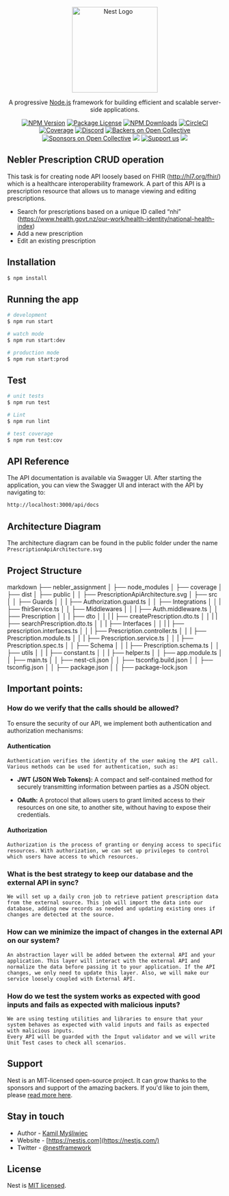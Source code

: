 <p align="center">
  <a href="http://nestjs.com/" target="blank"><img src="https://nestjs.com/img/logo-small.svg" width="200" alt="Nest Logo" /></a>
</p>

[circleci-image]: https://img.shields.io/circleci/build/github/nestjs/nest/master?token=abc123def456
[circleci-url]: https://circleci.com/gh/nestjs/nest

  <p align="center">A progressive <a href="http://nodejs.org" target="_blank">Node.js</a> framework for building efficient and scalable server-side applications.</p>
    <p align="center">
<a href="https://www.npmjs.com/~nestjscore" target="_blank"><img src="https://img.shields.io/npm/v/@nestjs/core.svg" alt="NPM Version" /></a>
<a href="https://www.npmjs.com/~nestjscore" target="_blank"><img src="https://img.shields.io/npm/l/@nestjs/core.svg" alt="Package License" /></a>
<a href="https://www.npmjs.com/~nestjscore" target="_blank"><img src="https://img.shields.io/npm/dm/@nestjs/common.svg" alt="NPM Downloads" /></a>
<a href="https://circleci.com/gh/nestjs/nest" target="_blank"><img src="https://img.shields.io/circleci/build/github/nestjs/nest/master" alt="CircleCI" /></a>
<a href="https://coveralls.io/github/nestjs/nest?branch=master" target="_blank"><img src="https://coveralls.io/repos/github/nestjs/nest/badge.svg?branch=master#9" alt="Coverage" /></a>
<a href="https://discord.gg/G7Qnnhy" target="_blank"><img src="https://img.shields.io/badge/discord-online-brightgreen.svg" alt="Discord"/></a>
<a href="https://opencollective.com/nest#backer" target="_blank"><img src="https://opencollective.com/nest/backers/badge.svg" alt="Backers on Open Collective" /></a>
<a href="https://opencollective.com/nest#sponsor" target="_blank"><img src="https://opencollective.com/nest/sponsors/badge.svg" alt="Sponsors on Open Collective" /></a>
  <a href="https://paypal.me/kamilmysliwiec" target="_blank"><img src="https://img.shields.io/badge/Donate-PayPal-ff3f59.svg"/></a>
    <a href="https://opencollective.com/nest#sponsor"  target="_blank"><img src="https://img.shields.io/badge/Support%20us-Open%20Collective-41B883.svg" alt="Support us"></a>
  <a href="https://twitter.com/nestframework" target="_blank"><img src="https://img.shields.io/twitter/follow/nestframework.svg?style=social&label=Follow"></a>
</p>
  <!--[![Backers on Open Collective](https://opencollective.com/nest/backers/badge.svg)](https://opencollective.com/nest#backer)
  [![Sponsors on Open Collective](https://opencollective.com/nest/sponsors/badge.svg)](https://opencollective.com/nest#sponsor)-->

## Nebler Prescription CRUD operation
This task is for creating node API loosely based on FHIR (http://hl7.org/fhir/) which is a healthcare interoperability framework. A part of this API is a prescription resource that allows us to manage viewing and editing prescriptions.
- Search for prescriptions based on a unique ID called “nhi”
(https://www.health.govt.nz/our-work/health-identity/national-health-index)
- Add a new prescription
- Edit an existing prescription

## Installation

```bash
$ npm install
```

## Running the app

```bash
# development
$ npm run start

# watch mode
$ npm run start:dev

# production mode
$ npm run start:prod
```

## Test

```bash
# unit tests
$ npm run test

# Lint
$ npm run lint

# test coverage
$ npm run test:cov
```
## API Reference

The API documentation is available via Swagger UI. After starting the application, you can view the Swagger UI and interact with the API by navigating to:
```bash
http://localhost:3000/api/docs
```
## Architecture Diagram

The architecture diagram can be found in the public folder under the name `PrescriptionApiArchitecture.svg`

## Project Structure

markdown
├── nebler_assignment
│   ├── node_modules
│   ├── coverage
│   ├── dist
│   ├── public
│   │   ├── PrescriptionApiArchitecture.svg
│   ├── src
│   │   ├── Guards
│   │   |    ├── Authorization.guard.ts
│   │   ├── Integrations
│   │   |    ├── fhirService.ts
│   │   ├── Middlewares
│   │   |    ├── Auth.middleware.ts
│   │   ├── Prescription
│   │   |    ├── dto
│   │   |    |   ├── createPrescription.dto.ts
│   │   |    |   ├── searchPrescription.dto.ts
│   │   |    ├── Interfaces
│   │   |    |   ├── prescription.interfaces.ts
│   │   |    ├── Prescription.controller.ts
│   │   |    ├── Prescription.module.ts
│   │   |    ├── Prescription.service.ts
│   │   |    ├── Prescription.spec.ts
│   │   ├── Schema
│   │   |    ├── Prescription.schema.ts
│   │   ├── utils
│   │   |    ├── constant.ts
│   │   |    ├── helper.ts
│   │   ├── app.module.ts
│   │   ├── main.ts
│   │   ├── nest-cli.json
│   │   ├── tsconfig.build.json
│   │   ├── tsconfig.json
│   │   ├── package.json
│   │   ├── package-lock.json

## Important points:
  ### How do we verify that the calls should be allowed?
  
  To ensure the security of our API, we implement both authentication and authorization mechanisms:
  
  #### Authentication
  
    Authentication verifies the identity of the user making the API call. Various methods can be used for authentication, such as:
  
  - **JWT (JSON Web Tokens):** A compact and self-contained method for securely transmitting information between parties as a JSON object.
  
  - **OAuth:** A protocol that allows users to grant limited access to their resources on one site, to another site, without having to expose their credentials.
  
  #### Authorization
    Authorization is the process of granting or denying access to specific resources. With authorization, we can set up privileges to control which users have access to which resources.
  
  ### What is the best strategy to keep our database and the external API in sync?
    We will set up a daily cron job to retrieve patient prescription data from the external source. This job will import the data into our database, adding new records as needed and updating existing ones if changes are detected at the source.
  ### How can we minimize the impact of changes in the external API on our system?
    An abstraction layer will be added between the external API and your application. This layer will interact with the external API and normalize the data before passing it to your application. If the API changes, we only need to update this layer. Also, we will make our service loosely coupled with External API.
  ### How do we test the system works as expected with good inputs and fails as expected with malicious inputs?
    We are using testing utilities and libraries to ensure that your system behaves as expected with valid inputs and fails as expected with malicious inputs.
    Every API will be guarded with the Input validator and we will write Unit Test cases to check all scenarios.

## Support

Nest is an MIT-licensed open-source project. It can grow thanks to the sponsors and support of the amazing backers. If you'd like to join them, please [read more here](https://docs.nestjs.com/support).

## Stay in touch

- Author - [Kamil Myśliwiec](https://kamilmysliwiec.com)
- Website - [https://nestjs.com](https://nestjs.com/)
- Twitter - [@nestframework](https://twitter.com/nestframework)

## License

Nest is [MIT licensed](LICENSE).
